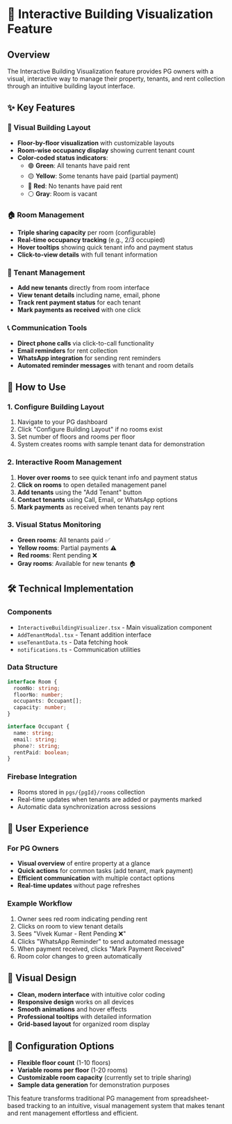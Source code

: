 # 🏢 Interactive Building Visualization Feature

## Overview
The Interactive Building Visualization feature provides PG owners with a visual, interactive way to manage their property, tenants, and rent collection through an intuitive building layout interface.

## ✨ Key Features

### 🎯 Visual Building Layout
- **Floor-by-floor visualization** with customizable layouts
- **Room-wise occupancy display** showing current tenant count
- **Color-coded status indicators**:
  - 🟢 **Green**: All tenants have paid rent
  - 🟡 **Yellow**: Some tenants have paid (partial payment)
  - 🔴 **Red**: No tenants have paid rent
  - ⚪ **Gray**: Room is vacant

### 🏠 Room Management
- **Triple sharing capacity** per room (configurable)
- **Real-time occupancy tracking** (e.g., 2/3 occupied)
- **Hover tooltips** showing quick tenant info and payment status
- **Click-to-view details** with full tenant information

### 👥 Tenant Management
- **Add new tenants** directly from room interface
- **View tenant details** including name, email, phone
- **Track rent payment status** for each tenant
- **Mark payments as received** with one click

### 📞 Communication Tools
- **Direct phone calls** via click-to-call functionality
- **Email reminders** for rent collection
- **WhatsApp integration** for sending rent reminders
- **Automated reminder messages** with tenant and room details

## 🚀 How to Use

### 1. Configure Building Layout
1. Navigate to your PG dashboard
2. Click "Configure Building Layout" if no rooms exist
3. Set number of floors and rooms per floor
4. System creates rooms with sample tenant data for demonstration

### 2. Interactive Room Management
1. **Hover over rooms** to see quick tenant info and payment status
2. **Click on rooms** to open detailed management panel
3. **Add tenants** using the "Add Tenant" button
4. **Contact tenants** using Call, Email, or WhatsApp options
5. **Mark payments** as received when tenants pay rent

### 3. Visual Status Monitoring
- **Green rooms**: All tenants paid ✅
- **Yellow rooms**: Partial payments ⚠️
- **Red rooms**: Rent pending ❌
- **Gray rooms**: Available for new tenants 🏠

## 🛠️ Technical Implementation

### Components
- `InteractiveBuildingVisualizer.tsx` - Main visualization component
- `AddTenantModal.tsx` - Tenant addition interface
- `useTenantData.ts` - Data fetching hook
- `notifications.ts` - Communication utilities

### Data Structure
```typescript
interface Room {
  roomNo: string;
  floorNo: number;
  occupants: Occupant[];
  capacity: number;
}

interface Occupant {
  name: string;
  email: string;
  phone?: string;
  rentPaid: boolean;
}
```

### Firebase Integration
- Rooms stored in `pgs/{pgId}/rooms` collection
- Real-time updates when tenants are added or payments marked
- Automatic data synchronization across sessions

## 📱 User Experience

### For PG Owners
- **Visual overview** of entire property at a glance
- **Quick actions** for common tasks (add tenant, mark payment)
- **Efficient communication** with multiple contact options
- **Real-time updates** without page refreshes

### Example Workflow
1. Owner sees red room indicating pending rent
2. Clicks on room to view tenant details
3. Sees "Vivek Kumar - Rent Pending ❌"
4. Clicks "WhatsApp Reminder" to send automated message
5. When payment received, clicks "Mark Payment Received"
6. Room color changes to green automatically

## 🎨 Visual Design
- **Clean, modern interface** with intuitive color coding
- **Responsive design** works on all devices
- **Smooth animations** and hover effects
- **Professional tooltips** with detailed information
- **Grid-based layout** for organized room display

## 🔧 Configuration Options
- **Flexible floor count** (1-10 floors)
- **Variable rooms per floor** (1-20 rooms)
- **Customizable room capacity** (currently set to triple sharing)
- **Sample data generation** for demonstration purposes

This feature transforms traditional PG management from spreadsheet-based tracking to an intuitive, visual management system that makes tenant and rent management effortless and efficient.